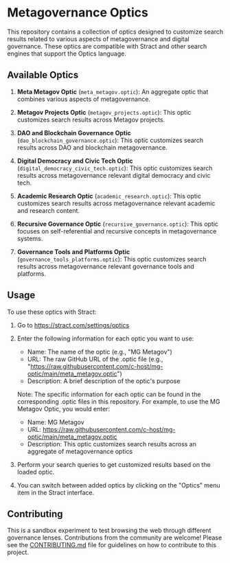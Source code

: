 # Metagovernance Optics

This repository contains a collection of optics designed to customize search results related to various aspects of metagovernance and digital governance. These optics are compatible with Stract and other search engines that support the Optics language.

## Available Optics

1. **Meta Metagov Optic** (`meta_metagov.optic`): An aggregate optic that combines various aspects of metagovernance.

2. **Metagov Projects Optic** (`metagov_projects.optic`): This optic customizes search results across Metagov projects.

3. **DAO and Blockchain Governance Optic** (`dao_blockchain_governance.optic`): This optic customizes search results across DAO and blockchain metagovernance.

4. **Digital Democracy and Civic Tech Optic** (`digital_democracy_civic_tech.optic`): This optic customizes search results across metagovernance relevant digital democracy and civic tech.

5. **Academic Research Optic** (`academic_research.optic`): This optic customizes search results across metagovernance relevant academic and research content.

6. **Recursive Governance Optic** (`recursive_governance.optic`): This optic focuses on self-referential and recursive concepts in metagovernance systems.

7. **Governance Tools and Platforms Optic** (`governance_tools_platforms.optic`): This optic customizes search results across metagovernance relevant governance tools and platforms.

## Usage

To use these optics with Stract:

1. Go to https://stract.com/settings/optics
2. Enter the following information for each optic you want to use:
   - Name: The name of the optic (e.g., "MG Metagov")
   - URL: The raw GitHub URL of the .optic file (e.g., "https://raw.githubusercontent.com/c-host/mg-optic/main/meta_metagov.optic")
   - Description: A brief description of the optic's purpose

   Note: The specific information for each optic can be found in the corresponding .optic files in this repository. For example, to use the MG Metagov Optic, you would enter:
   - Name: MG Metagov
   - URL: https://raw.githubusercontent.com/c-host/mg-optic/main/meta_metagov.optic
   - Description: This optic customizes search results across an aggregate of metagovernance optics
3.  Perform your search queries to get customized results based on the loaded optic.
4.  You can switch between added optics by clicking on the "Optics" menu item in the Stract interface.

## Contributing

This is a sandbox experiment to test browsing the web through different governance lenses. Contributions from the community are welcome! Please see the [CONTRIBUTING.md](CONTRIBUTING.md) file for guidelines on how to contribute to this project.